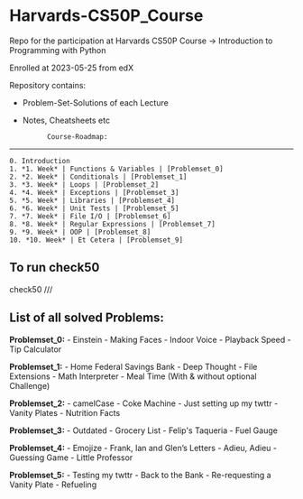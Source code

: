 # Harvards-CS50P_Course
Repo for the participation at Harvards CS50P Course -> Introduction to Programming with Python 

Enrolled at 2023-05-25 from edX

Repository contains:
- Problem-Set-Solutions of each Lecture 
- Notes, Cheatsheets etc


            Course-Roadmap:
---------------------------------------------------
    0. Introduction
    1. *1. Week* | Functions & Variables | [Problemset_0]
    2. *2. Week* | Conditionals | [Problemset_1] 
    3. *3. Week* | Loops | [Problemset_2]
    4. *4. Week* | Exceptions | [Problemset_3]
    5. *5. Week* | Libraries | [Problemset_4]
    6. *6. Week* | Unit Tests | [Problemset_5]
    7. *7. Week* | File I/O | [Problemset_6]
    8. *8. Week* | Regular Expressions | [Problemset_7]
    9. *9. Week* | OOP | [Problemset_8]
    10. *10. Week* | Et Cetera | [Problemset_9]


## To run check50 ##

check50 <owner>/<repo>/<branch>/<check>


## List of all solved Problems: ##

**Problemset_0:**
    - Einstein
    - Making Faces 
    - Indoor Voice
    - Playback Speed
    - Tip Calculator

**Problemset_1:**
    - Home Federal Savings Bank
    - Deep Thought
    - File Extensions
    - Math Interpreter
    - Meal Time (With & without optional Challenge)

**Problemset_2:**
    - camelCase
    - Coke Machine
    - Just setting up my twttr
    - Vanity Plates
    - Nutrition Facts

**Problemset_3:**
    - Outdated
    - Grocery List
    - Felip's Taqueria
    - Fuel Gauge

**Problemset_4:**
    - Emojize
    - Frank, Ian and Glen’s Letters
    - Adieu, Adieu
    - Guessing Game
    - Little Professor

**Problemset_5:**
    - Testing my twttr
    - Back to the Bank
    - Re-requesting a Vanity Plate
    - Refueling
